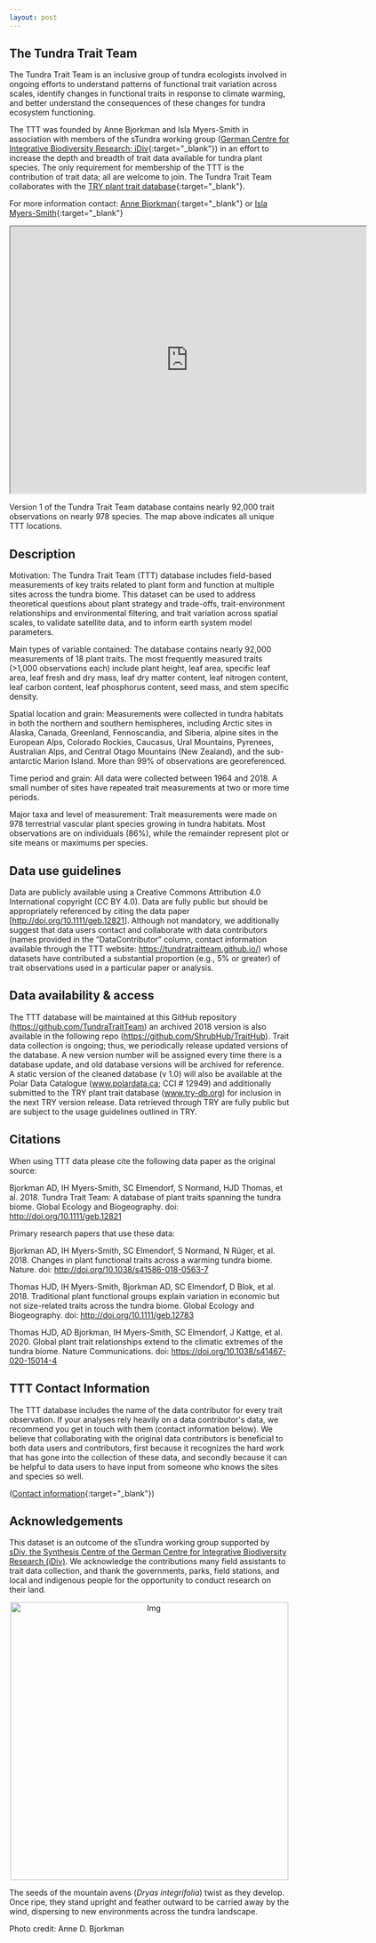 ```yaml
---
layout: post
---
```


<h2>The Tundra Trait Team</h2>

The Tundra Trait Team is an inclusive group of tundra ecologists involved in ongoing efforts to understand patterns of functional trait variation across scales, identify changes in functional traits in response to climate warming, and better understand the consequences of these changes for tundra ecosystem functioning. 

The TTT was founded by Anne Bjorkman and Isla Myers-Smith in association with members of the sTundra working group ([German Centre for Integrative Biodiversity Research; iDiv](https://www.idiv.de/){:target="_blank"}) in an effort to increase the depth and breadth of trait data available for tundra plant species. The only requirement for membership of the TTT is the contribution of trait data; all are welcome to join. The Tundra Trait Team collaborates with the [TRY plant trait database](www.try-db.org){:target="_blank"}.

For more information contact: [Anne Bjorkman](http://annebjorkman.com/){:target="_blank"} or [Isla Myers-Smith](http://teamshrub.com/){:target="_blank"}

<center> <iframe src="https://www.google.com/maps/d/embed?mid=1aLhFOEChPqX4KqA3E2A_lOb8pDmZPSr3" width="640" height="480"></iframe> </center>

Version 1 of the Tundra Trait Team database contains nearly 92,000 trait observations on nearly 978 species. The map above indicates all unique TTT locations.

<h2>Description</h2>

Motivation: The Tundra Trait Team (TTT) database includes field-based measurements of key traits related to plant form and function at multiple sites across the tundra biome. This dataset can be used to address theoretical questions about plant strategy and trade-offs, trait-environment relationships and environmental filtering, and trait variation across spatial scales, to validate satellite data, and to inform earth system model parameters. 

Main types of variable contained: The database contains nearly 92,000 measurements of 18 plant traits. The most frequently measured traits (>1,000 observations each) include plant height, leaf area, specific leaf area, leaf fresh and dry mass, leaf dry matter content, leaf nitrogen content, leaf carbon content, leaf phosphorus content, seed mass, and stem specific density.

Spatial location and grain: Measurements were collected in tundra habitats in both the northern and southern hemispheres, including Arctic sites in Alaska, Canada, Greenland, Fennoscandia, and Siberia, alpine sites in the European Alps, Colorado Rockies, Caucasus, Ural Mountains, Pyrenees, Australian Alps, and Central Otago Mountains (New Zealand), and the sub-antarctic Marion Island. More than 99% of observations are georeferenced. 

Time period and grain: All data were collected between 1964 and 2018. A small number of sites have repeated trait measurements at two or more time periods.

Major taxa and level of measurement: Trait measurements were made on 978 terrestrial vascular plant species growing in tundra habitats. Most observations are on individuals (86%), while the remainder represent plot or site means or maximums per species.

<h2>Data use guidelines</h2>

Data are publicly available using a Creative Commons Attribution 4.0 International copyright (CC BY 4.0).  Data are fully public but should be appropriately referenced by citing the data paper [<a href="http://doi.org/10.1111/geb.12821" target="_blank">http://doi.org/10.1111/geb.12821</a>]. Although not mandatory, we additionally suggest that data users contact and collaborate with data contributors (names provided in the “DataContributor” column, contact information available through the TTT website: <a href="https://tundratraitteam.github.io/" target="_blank">https://tundratraitteam.github.io/</a>) whose datasets have contributed a substantial proportion (e.g., 5% or greater) of trait observations used in a particular paper or analysis.

<h2>Data availability & access</h2>

The TTT database will be maintained at this GitHub repository (<a href="https://github.com/TundraTraitTeam" target="_blank">https://github.com/TundraTraitTeam</a>) an archived 2018 version is also available in the following repo (<a href="https://github.com/ShrubHub/TraitHub" target="_blank">https://github.com/ShrubHub/TraitHub</a>). Trait data collection is ongoing; thus, we periodically release updated versions of the database. A new version number will be assigned every time there is a database update, and old database versions will be archived for reference. A static version of the cleaned database (v 1.0) will also be available at the Polar Data Catalogue (<a href="www.polardata.ca" target="_blank">www.polardata.ca</a>; CCI # 12949) and additionally submitted to the TRY plant trait database (<a href="www.try-db.org" target="_blank">www.try-db.org</a>) for inclusion in the next TRY version release. Data retrieved through TRY are fully public but are subject to the usage guidelines outlined in TRY. 

<h2>Citations</h2>

When using TTT data please cite the following data paper as the original source: 

Bjorkman AD, IH Myers-Smith, SC Elmendorf, S Normand, HJD Thomas, et al. 2018. Tundra Trait Team: A database of plant traits spanning the tundra biome. Global Ecology and Biogeography. doi: <a href="http://doi.org/10.1111/geb.12821" target="_blank">http://doi.org/10.1111/geb.12821</a>

Primary research papers that use these data:

Bjorkman AD, IH Myers-Smith, SC Elmendorf, S Normand, N Rüger, et al. 2018. Changes in plant functional traits across a warming tundra biome. Nature. doi: <a href="http://doi.org/10.1038/s41586-018-0563-7" target="_blank">http://doi.org/10.1038/s41586-018-0563-7</a>

Thomas HJD, IH Myers-Smith, Bjorkman AD, SC Elmendorf, D Blok, et al. 2018. Traditional plant functional groups explain variation in economic but not size-related traits across the tundra biome. Global Ecology and Biogeography. doi: <a href="http://doi.org/10.1111/geb.12783" target="_blank">http://doi.org/10.1111/geb.12783</a>

Thomas HJD, AD Bjorkman, IH Myers-Smith, SC Elmendorf, J Kattge, et al. 2020. Global plant trait relationships extend to the climatic extremes of the tundra biome. Nature Communications. doi: <a href="https://doi.org/10.1038/s41467-020-15014-4" target="_blank">https://doi.org/10.1038/s41467-020-15014-4</a>

<h2>TTT Contact Information</h2>

The TTT database includes the name of the data contributor for every trait observation. If your analyses rely heavily on a data contributor's data, we recommend you get in touch with them (contact information below). We believe that collaborating with the original data contributors is beneficial to both data users and contributors, first because it recognizes the hard work that has gone into the collection of these data, and secondly because it can be helpful to data users to have input from someone who knows the sites and species so well.

([Contact information](https://docs.google.com/spreadsheets/d/1dxD4TMsv_CoG-vWMcQFHRkFjD5Y1SaZ3r7mMmuuZxuA/edit?usp=sharing){:target="_blank"})

<h2>Acknowledgements</h2>

This dataset is an outcome of the sTundra working group supported by <a href="https://www.idiv.de/en/sdiv.html" target="_blank">sDiv, the Synthesis Centre of the German Centre for Integrative Biodiversity Research (iDiv)</a>. We acknowledge the contributions many field assistants to trait data collection, and thank the governments, parks, field stations, and local and indigenous people for the opportunity to conduct research on their land.

<center> <img src="https://tundratraitteam.github.io/images/fulls/adb-dryas.jpg" alt="Img" style="width: 500px;"/> </center>

The seeds of the mountain avens (<i>Dryas integrifolia</i>) twist as they develop. Once ripe, they stand upright and feather outward to be carried away by the wind, dispersing to new environments across the tundra landscape.

Photo credit: Anne D. Bjorkman
